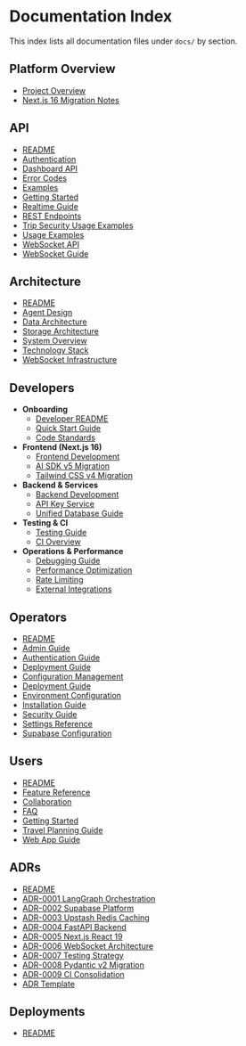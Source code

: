 # Documentation Index

This index lists all documentation files under `docs/` by section.

## Platform Overview

- [Project Overview](README.md)
- [Next.js 16 Migration Notes](specs/spec-next16-migration.md)

## API

- [README](api/README.md)
- [Authentication](api/authentication.md)
- [Dashboard API](api/dashboard-api.md)
- [Error Codes](api/error-codes.md)
- [Examples](api/examples.md)
- [Getting Started](api/getting-started.md)
- [Realtime Guide](api/realtime-guide.md)
- [REST Endpoints](api/rest-endpoints.md)
- [Trip Security Usage Examples](api/trip-security-usage-examples.md)
- [Usage Examples](api/usage-examples.md)
- [WebSocket API](api/websocket-api.md)
- [WebSocket Guide](api/websocket-guide.md)

## Architecture

- [README](architecture/README.md)
- [Agent Design](architecture/agent-design.md)
- [Data Architecture](architecture/data-architecture.md)
- [Storage Architecture](architecture/storage-architecture.md)
- [System Overview](architecture/system-overview.md)
- [Technology Stack](architecture/technology-stack.md)
- [WebSocket Infrastructure](architecture/websocket-infrastructure.md)

## Developers

- **Onboarding**
  - [Developer README](developers/README.md)
  - [Quick Start Guide](developers/quick-start-guide.md)
  - [Code Standards](developers/code-standards.md)
- **Frontend (Next.js 16)**
  - [Frontend Development](developers/frontend-development.md)
  - [AI SDK v5 Migration](specs/spec-ai-sdk-v5.md)
  - [Tailwind CSS v4 Migration](specs/spec-tailwind-v4.md)
- **Backend & Services**
  - [Backend Development](developers/api-development.md)
  - [API Key Service](developers/api-key-service.md)
  - [Unified Database Guide](developers/unified-database-guide.md)
- **Testing & CI**
  - [Testing Guide](developers/testing-guide.md)
  - [CI Overview](developers/ci-overview.md)
- **Operations & Performance**
  - [Debugging Guide](developers/debugging-guide.md)
  - [Performance Optimization](developers/performance-optimization.md)
  - [Rate Limiting](developers/rate-limiting.md)
  - [External Integrations](developers/external-integrations.md)

## Operators

- [README](operators/README.md)
- [Admin Guide](operators/admin-guide.md)
- [Authentication Guide](operators/authentication-guide.md)
- [Deployment Guide](operators/comprehensive-deployment-guide.md)
- [Configuration Management](operators/configuration-management.md)
- [Deployment Guide](operators/deployment-guide.md)
- [Environment Configuration](operators/environment-configuration.md)
- [Installation Guide](operators/installation-guide.md)
- [Security Guide](operators/security-guide.md)
- [Settings Reference](operators/settings-reference.md)
- [Supabase Configuration](operators/supabase-configuration.md)

## Users

- [README](users/README.md)
- [Feature Reference](users/feature-reference.md)
- [Collaboration](users/collaboration.md)
- [FAQ](users/faq.md)
- [Getting Started](users/getting-started.md)
- [Travel Planning Guide](users/travel-planning-guide.md)
- [Web App Guide](users/web-app-guide.md)

## ADRs

- [README](adrs/README.md)
- [ADR-0001 LangGraph Orchestration](adrs/adr-0001-langgraph-orchestration.md)
- [ADR-0002 Supabase Platform](adrs/adr-0002-supabase-platform.md)
- [ADR-0003 Upstash Redis Caching](adrs/adr-0003-upstash-redis.md)
- [ADR-0004 FastAPI Backend](adrs/adr-0004-fastapi-backend.md)
- [ADR-0005 Next.js React 19](adrs/adr-0005-nextjs-react19.md)
- [ADR-0006 WebSocket Architecture](adrs/adr-0006-websocket-architecture.md)
- [ADR-0007 Testing Strategy](adrs/adr-0007-testing-strategy.md)
- [ADR-0008 Pydantic v2 Migration](adrs/adr-0008-pydantic-v2-migration.md)
- [ADR-0009 CI Consolidation](adrs/adr-0009-consolidate-ci-to-two-workflows-and-remove-custom-composites.md)
- [ADR Template](adrs/template.md)

## Deployments

- [README](deployments/README.md)

<!-- Archive intentionally omitted from index; see .gitignore rule for docs/archive/ -->
